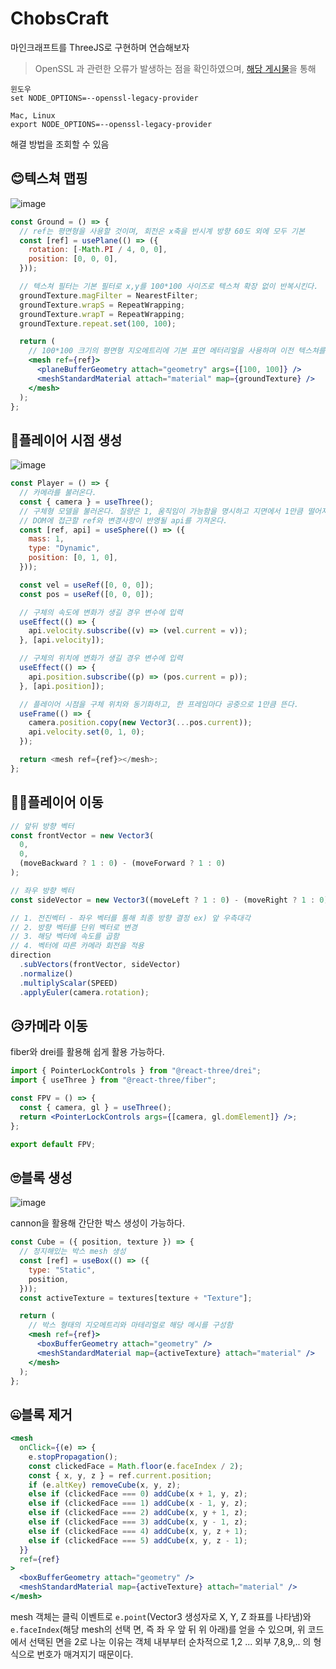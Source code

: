 # ChobsCraft

마인크래프트를 ThreeJS로 구현하며 연습해보자

> OpenSSL 과 관련한 오류가 발생하는 점을 확인하였으며, [해당 게시물](https://velog.io/@kwb020312/%EC%95%8C%EA%B2%8C%EB%90%9C-%EA%B2%83-ERROSSLEVPUNSUPPORTED-%EC%98%A4%EB%A5%98-NODE-%EB%B2%84%EC%A0%84-%EB%8B%A4%EC%9A%B4%ED%95%98%EC%A7%80%EB%A7%88)을 통해

```
윈도우
set NODE_OPTIONS=--openssl-legacy-provider

Mac, Linux
export NODE_OPTIONS=--openssl-legacy-provider
```

해결 방법을 조회할 수 있음

## 😊텍스쳐 맵핑

![image](https://github.com/kwb020312/ChobsCraft/assets/46777310/61b9d080-8b21-4622-a5cf-ce4abe609b45)

```jsx
const Ground = () => {
  // ref는 평면형을 사용할 것이며, 회전은 x축을 반시계 방향 60도 외에 모두 기본
  const [ref] = usePlane(() => ({
    rotation: [-Math.PI / 4, 0, 0],
    position: [0, 0, 0],
  }));

  // 텍스쳐 필터는 기본 필터로 x,y를 100*100 사이즈로 텍스쳐 확장 없이 반복시킨다.
  groundTexture.magFilter = NearestFilter;
  groundTexture.wrapS = RepeatWrapping;
  groundTexture.wrapT = RepeatWrapping;
  groundTexture.repeat.set(100, 100);

  return (
    // 100*100 크기의 평면형 지오메트리에 기본 표면 메터리얼을 사용하며 이전 텍스쳐를 맵핑시킨다.
    <mesh ref={ref}>
      <planeBufferGeometry attach="geometry" args={[100, 100]} />
      <meshStandardMaterial attach="material" map={groundTexture} />
    </mesh>
  );
};
```

## 🤗플레이어 시점 생성

![image](https://github.com/kwb020312/ChobsCraft/assets/46777310/c0cb603a-0fbd-4a4d-be7a-a3a65679986d)

```javascript
const Player = () => {
  // 카메라를 불러온다.
  const { camera } = useThree();
  // 구체형 모델을 불러온다. 질량은 1, 움직임이 가능함을 명시하고 지면에서 1만큼 떨어져있음
  // DOM에 접근할 ref와 변경사항이 반영될 api를 가져온다.
  const [ref, api] = useSphere(() => ({
    mass: 1,
    type: "Dynamic",
    position: [0, 1, 0],
  }));

  const vel = useRef([0, 0, 0]);
  const pos = useRef([0, 0, 0]);

  // 구체의 속도에 변화가 생길 경우 변수에 입력
  useEffect(() => {
    api.velocity.subscribe((v) => (vel.current = v));
  }, [api.velocity]);

  // 구체의 위치에 변화가 생길 경우 변수에 입력
  useEffect(() => {
    api.position.subscribe((p) => (pos.current = p));
  }, [api.position]);

  // 플레이어 시점을 구체 위치와 동기화하고, 한 프레임마다 공중으로 1만큼 뜬다.
  useFrame(() => {
    camera.position.copy(new Vector3(...pos.current));
    api.velocity.set(0, 1, 0);
  });

  return <mesh ref={ref}></mesh>;
};
```

## 👨‍🦰플레이어 이동

```javascript
// 앞뒤 방향 벡터
const frontVector = new Vector3(
  0,
  0,
  (moveBackward ? 1 : 0) - (moveForward ? 1 : 0)
);

// 좌우 방향 벡터
const sideVector = new Vector3((moveLeft ? 1 : 0) - (moveRight ? 1 : 0), 0, 0);

// 1. 전진벡터 - 좌우 벡터를 통해 최종 방향 결정 ex) 앞 우측대각
// 2. 방향 벡터를 단위 벡터로 변경
// 3. 해당 벡터에 속도를 곱함
// 4. 벡터에 따른 카메라 회전을 적용
direction
  .subVectors(frontVector, sideVector)
  .normalize()
  .multiplyScalar(SPEED)
  .applyEuler(camera.rotation);
```

## 😥카메라 이동

fiber와 drei를 활용해 쉽게 활용 가능하다.

```jsx
import { PointerLockControls } from "@react-three/drei";
import { useThree } from "@react-three/fiber";

const FPV = () => {
  const { camera, gl } = useThree();
  return <PointerLockControls args={[camera, gl.domElement]} />;
};

export default FPV;
```

## 🙄블록 생성

![image](https://github.com/kwb020312/ChobsCraft/assets/46777310/ae382c55-0b79-47cb-a1c3-5c6fdf81e378)

cannon을 활용해 간단한 박스 생성이 가능하다.

```jsx
const Cube = ({ position, texture }) => {
  // 정지해있는 박스 mesh 생성
  const [ref] = useBox(() => ({
    type: "Static",
    position,
  }));
  const activeTexture = textures[texture + "Texture"];

  return (
    // 박스 형태의 지오메트리와 마테리얼로 해당 메시를 구성함
    <mesh ref={ref}>
      <boxBufferGeometry attach="geometry" />
      <meshStandardMaterial map={activeTexture} attach="material" />
    </mesh>
  );
};
```

## 🤐블록 제거

```jsx
<mesh
  onClick={(e) => {
    e.stopPropagation();
    const clickedFace = Math.floor(e.faceIndex / 2);
    const { x, y, z } = ref.current.position;
    if (e.altKey) removeCube(x, y, z);
    else if (clickedFace === 0) addCube(x + 1, y, z);
    else if (clickedFace === 1) addCube(x - 1, y, z);
    else if (clickedFace === 2) addCube(x, y + 1, z);
    else if (clickedFace === 3) addCube(x, y - 1, z);
    else if (clickedFace === 4) addCube(x, y, z + 1);
    else if (clickedFace === 5) addCube(x, y, z - 1);
  }}
  ref={ref}
>
  <boxBufferGeometry attach="geometry" />
  <meshStandardMaterial map={activeTexture} attach="material" />
</mesh>
```

mesh 객체는 클릭 이벤트로 `e.point`(Vector3 생성자로 X, Y, Z 좌표를 나타냄)와 `e.faceIndex`(해당 mesh의 선택 면, 즉 좌 우 앞 뒤 위 아래)를 얻을 수 있으며, 위 코드에서 선택된 면을 2로 나눈 이유는 객체 내부부터 순차적으로 1,2 ... 외부 7,8,9,.. 의 형식으로 번호가 매겨지기 때문이다.
